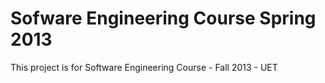 Sofware Engineering Course Spring 2013
======================================

This project is for Software Engineering Course - Fall 2013 - UET